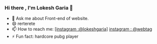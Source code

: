 ### Hi there , I'm Lokesh Garia 👋

- 💬 Ask me about Front-end of website.
- 😄  rerterete
- 📫 How to reach me:  [\[instagram :@lokeshgaria\]](https://www.instagram.com/lokesh_garia/) 
 [instagram : @webtag](https://www.instagram.com/web_tag_/)  
- ⚡ Fun fact: hardcore pubg player
 
